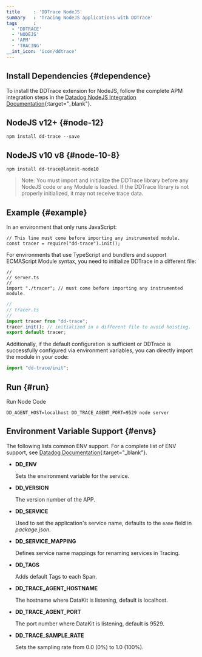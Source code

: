 ```yaml
---
title     : 'DDTrace NodeJS'
summary   : 'Tracing NodeJS applications with DDTrace'
tags      :
  - 'DDTRACE'
  - 'NODEJS'
  - 'APM'
  - 'TRACING'
__int_icon: 'icon/ddtrace'
---
```



## Install Dependencies {#dependence}

To install the DDTrace extension for NodeJS, follow the complete APM integration steps in the [Datadog NodeJS Integration Documentation](https://docs.datadoghq.com/tracing/trace_collection/automatic_instrumentation/dd_libraries/nodejs/){:target="_blank"}.

## NodeJS v12+ {#node-12}

```shell
npm install dd-trace --save
```

## NodeJS v10 v8 {#node-10-8}

```shell
npm install dd-trace@latest-node10
```

> Note: You must import and initialize the DDTrace library before any NodeJS code or any Module is loaded. If the DDTrace library is not properly initialized, it may not receive trace data.

## Example {#example}

In an environment that only runs JavaScript:

```nodejs
// This line must come before importing any instrumented module.
const tracer = require("dd-trace").init();
```

For environments that use TypeScript and bundlers and support ECMAScript Module syntax, you need to initialize DDTrace in a different file:

```nodejs
//
// server.ts
//
import "./tracer"; // must come before importing any instrumented module.
```

```typescript
//
// tracer.ts
//
import tracer from "dd-trace";
tracer.init(); // initialized in a different file to avoid hoisting.
export default tracer;
```

Additionally, if the default configuration is sufficient or DDTrace is successfully configured via environment variables, you can directly import the module in your code:

```typescript
import "dd-trace/init";
```

## Run {#run}

Run Node Code

```shell
DD_AGENT_HOST=localhost DD_TRACE_AGENT_PORT=9529 node server
```

## Environment Variable Support {#envs}

The following lists common ENV support. For a complete list of ENV support, see [Datadog Documentation](https://docs.datadoghq.com/tracing/trace_collection/library_config/nodejs/){:target="_blank"}.

- **DD_ENV**

    Sets the environment variable for the service.

- **DD_VERSION**

    The version number of the APP.

- **DD_SERVICE**

    Used to set the application's service name, defaults to the `name` field in *package.json*.

- **DD_SERVICE_MAPPING**

    Defines service name mappings for renaming services in Tracing.

- **DD_TAGS**

    Adds default Tags to each Span.

- **DD_TRACE_AGENT_HOSTNAME**

    The hostname where DataKit is listening, default is localhost.

- **DD_TRACE_AGENT_PORT**

    The port number where DataKit is listening, default is 9529.

- **DD_TRACE_SAMPLE_RATE**

    Sets the sampling rate from 0.0 (0%) to 1.0 (100%).

